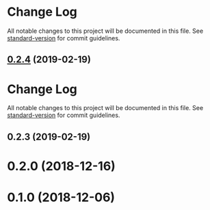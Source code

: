 # Change Log

All notable changes to this project will be documented in this file. See [standard-version](https://github.com/conventional-changelog/standard-version) for commit guidelines.

## [0.2.4](https://github.com/malic0/vue-facebook/compare/v0.2.3...v0.2.4) (2019-02-19)



# Change Log

All notable changes to this project will be documented in this file. See [standard-version](https://github.com/conventional-changelog/standard-version) for commit guidelines.

## 0.2.3 (2019-02-19)



# 0.2.0 (2018-12-16)



# 0.1.0 (2018-12-06)
